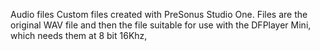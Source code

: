 Audio files
Custom files created with PreSonus Studio One.
Files are the original WAV file and then the file
suitable for use with the DFPlayer Mini, which needs 
them at 8 bit 16Khz,